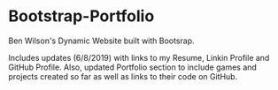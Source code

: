 # Bootstrap-Portfolio
Ben Wilson's Dynamic Website built with Bootsrap.

Includes updates (6/8/2019) with links to my Resume, Linkin Profile and GitHub Profile.
Also, updated Portfolio section to include games and projects created so far as well as links to 
their code on GitHub.